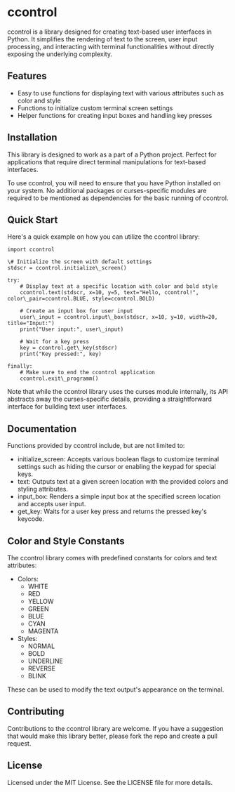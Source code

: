 ﻿# ccontrol
ccontrol is a library designed for creating text-based user interfaces in Python. It simplifies the rendering of text to the screen, user input processing, and interacting with terminal functionalities without directly exposing the underlying complexity.
## Features
- Easy to use functions for displaying text with various attributes such as color and style
- Functions to initialize custom terminal screen settings
- Helper functions for creating input boxes and handling key presses
## Installation
This library is designed to work as a part of a Python project. Perfect for applications that require direct terminal manipulations for text-based interfaces.

To use ccontrol, you will need to ensure that you have Python installed on your system. No additional packages or curses-specific modules are required to be mentioned as dependencies for the basic running of ccontrol.
## Quick Start
Here's a quick example on how you can utilize the ccontrol library:
```
import ccontrol

\# Initialize the screen with default settings
stdscr = ccontrol.initialize\_screen()

try:
    # Display text at a specific location with color and bold style
    ccontrol.text(stdscr, x=10, y=5, text="Hello, ccontrol!", color\_pair=ccontrol.BLUE, style=ccontrol.BOLD)

    # Create an input box for user input
    user\_input = ccontrol.input\_box(stdscr, x=10, y=10, width=20, title="Input:")
    print("User input:", user\_input)

    # Wait for a key press
    key = ccontrol.get\_key(stdscr)
    print("Key pressed:", key)

finally:
    # Make sure to end the ccontrol application
    ccontrol.exit\_programm()
```
Note that while the ccontrol library uses the curses module internally, its API abstracts away the curses-specific details, providing a straightforward interface for building text user interfaces.
## Documentation
Functions provided by ccontrol include, but are not limited to:

- initialize\_screen:
  Accepts various boolean flags to customize terminal settings such as hiding the cursor or enabling the keypad for special keys.
- text:
  Outputs text at a given screen location with the provided colors and styling attributes.
- input\_box:
  Renders a simple input box at the specified screen location and accepts user input.
- get\_key:
  Waits for a user key press and returns the pressed key's keycode.
## Color and Style Constants
The ccontrol library comes with predefined constants for colors and text attributes:

- Colors:
  - WHITE
  - RED
  - YELLOW
  - GREEN
  - BLUE
  - CYAN
  - MAGENTA
- Styles:
  - NORMAL
  - BOLD
  - UNDERLINE
  - REVERSE
  - BLINK

These can be used to modify the text output's appearance on the terminal.
## Contributing
Contributions to the ccontrol library are welcome. If you have a suggestion that would make this library better, please fork the repo and create a pull request.
## License
Licensed under the MIT License. See the LICENSE file for more details.
